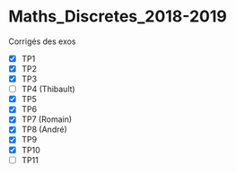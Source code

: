 # Maths_Discretes_2018-2019

Corrigés des exos
- [x] TP1
- [x] TP2
- [x] TP3
- [ ] TP4 (Thibault)
- [x] TP5
- [x] TP6
- [X] TP7 (Romain)
- [X] TP8 (André)
- [X] TP9
- [X] TP10
- [ ] TP11
